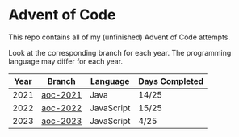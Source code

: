 # Advent of Code
This repo contains all of my (unfinished) Advent of Code attempts.

Look at the corresponding branch for each year.
The programming language may differ for each year.

| Year | Branch | Language | Days Completed |
|------|--------|----------|----------------|
| 2021 | [aoc-2021](https://github.com/Peatral/advent-of-code/tree/aoc-2021) | Java | 14/25 |
| 2022 | [aoc-2022](https://github.com/Peatral/advent-of-code/tree/aoc-2022) | JavaScript | 15/25 |
| 2023 | [aoc-2023](https://github.com/Peatral/advent-of-code/tree/aoc-2023) | JavaScript | 4/25 |
